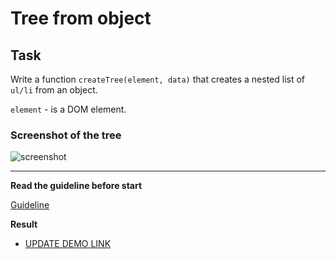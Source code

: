 # Tree from object

## Task

Write a function `createTree(element, data)` that creates a nested list of `ul/li` from an object.

`element` - is a DOM element.

### Screenshot of the tree
![screenshot](example/object-tree.png)

---
**Read the guideline before start**

[Guideline](https://github.com/mate-academy/js_task-DOM-guideline)

**Result**

- [UPDATE DEMO LINK](https://ded-git.github.io/js_tree-from-object-DOM/)
